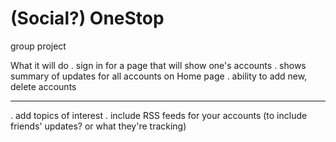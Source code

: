 # (Social?) OneStop
group project

What it will do
. sign in for a page that will show one's accounts
. shows summary of updates for all accounts on Home page
. ability to add new, delete accounts





------------------------
. add topics of interest
. include RSS feeds for your accounts (to include friends' updates? or what they're tracking)










